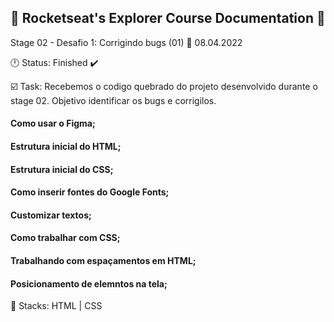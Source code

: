 ## 🚀 Rocketseat's Explorer Course Documentation 📁

Stage 02 - Desafio 1: Corrigindo bugs (01)
📅 08.04.2022

🕛 Status: Finished ✔️


☑️ Task: Recebemos o codigo quebrado do projeto desenvolvido durante o stage 02. Objetivo identificar os bugs e corrigilos.

 #### Como usar o Figma;
 #### Estrutura inicial do HTML;
 #### Estrutura inicial do CSS;
 #### Como inserir fontes do  Google Fonts;
 #### Customizar textos;
 #### Como trabalhar com CSS;
 #### Trabalhando com espaçamentos em HTML;
 #### Posicionamento de elemntos na tela;
📌 Stacks: HTML | CSS
